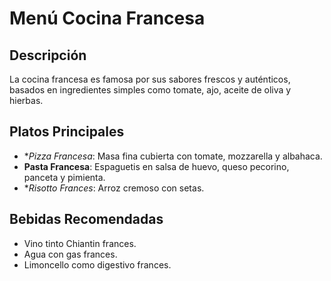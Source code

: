 # Menú Cocina Francesa

## Descripción
La cocina francesa es famosa por sus sabores frescos y auténticos, basados en ingredientes simples como tomate, ajo, aceite de oliva y hierbas.

## Platos Principales
- **Pizza Francesa*: Masa fina cubierta con tomate, mozzarella y albahaca.
- **Pasta Francesa**: Espaguetis en salsa de huevo, queso pecorino, panceta y pimienta.
- **Risotto Frances*: Arroz cremoso con setas.

## Bebidas Recomendadas
- Vino tinto Chiantin frances.
- Agua con gas frances.
- Limoncello como digestivo frances.